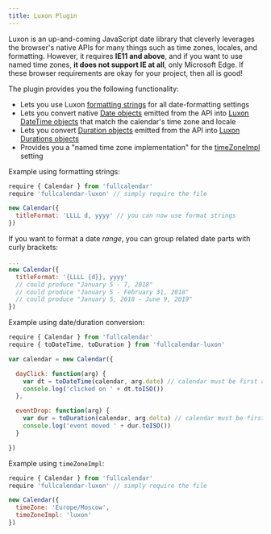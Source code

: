 ```yaml
---
title: Luxon Plugin
---
```


Luxon is an up-and-coming JavaScript date library that cleverly leverages the browser's native APIs for many things such as time zones, locales, and formatting. However, it requires **IE11 and above**, and if you want to use named time zones, **it does not support IE at all**, only Microsoft Edge. If these browser requirements are okay for your project, then all is good!

The plugin provides you the following functionality:

- Lets you use Luxon [formatting strings](https://moment.github.io/luxon/docs/manual/formatting.html#toformat) for all date-formatting settings
- Lets you convert native [Date objects](date-object) emitted from the API into [Luxon DateTime objects](https://moment.github.io/luxon/docs/class/src/datetime.js~DateTime.html) that match the calendar's time zone and locale
- Lets you convert [Duration objects](duration-object) emitted from the API into [Luxon Durations objects](https://moment.github.io/luxon/docs/class/src/duration.js~Duration.html)
- Provides you a "named time zone implementation" for the [timeZoneImpl](timeZoneImpl) setting

Example using formatting strings:

```js
require { Calendar } from 'fullcalendar'
require 'fullcalendar-luxon' // simply require the file

new Calendar({
  titleFormat: 'LLLL d, yyyy' // you can now use format strings
})
```

If you want to format a date *range*, you can group related date parts with curly brackets:

```js
...
new Calendar({
  titleFormat: '{LLLL {d}}, yyyy'
  // could produce "January 5 - 7, 2018"
  // could produce "January 5 - February 31, 2018"
  // could produce "January 5, 2018 - June 9, 2019"
})
```

Example using date/duration conversion:

```js
require { Calendar } from 'fullcalendar'
require { toDateTime, toDuration } from 'fullcalendar-luxon'

var calendar = new Calendar({

  dayClick: function(arg) {
    var dt = toDateTime(calendar, arg.date) // calendar must be first argument
    console.log('clicked on ' + dt.toISO())
  },

  eventDrop: function(arg) {
    var dur = toDuration(calendar, arg.delta) // calendar must be first argument
    console.log('event moved ' + dur.toISO())
  }

})
```

Example using `timeZoneImpl`:

```js
require { Calendar } from 'fullcalendar'
require 'fullcalendar-luxon' // simply require the file

new Calendar({
  timeZone: 'Europe/Moscow',
  timeZoneImpl: 'luxon'
})
```
